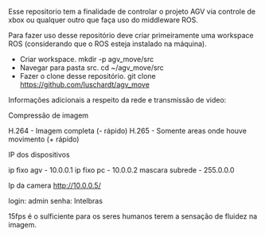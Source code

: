 Esse repositorio tem a finalidade de controlar o projeto AGV via controle de xbox ou qualquer outro que faça uso do middleware ROS.

Para fazer uso desse repositório deve criar primeiramente uma workspace ROS (considerando que o ROS esteja instalado na máquina).

- Criar workspace.
mkdir -p agv_move/src 
- Navegar para pasta src.
cd ~/agv_move/src
- Fazer o clone desse repositório.
git clone https://github.com/luschardt/agv_move

Informações adicionais a respeito da rede e transmissão de video:

Compressão de imagem 

H.264 - Imagem completa (- rápido)
H.265 - Somente areas onde houve movimento (+ rápido)

IP dos dispositivos

ip fixo agv - 10.0.0.1
ip fixo pc - 10.0.0.2
mascara subrede - 255.0.0.0

Ip da camera
http://10.0.0.5/

login: admin
senha: Intelbras

15fps é o sulficiente para os seres humanos terem a 
sensação de fluidez na imagem.
